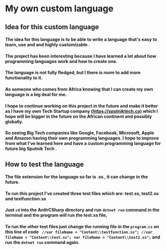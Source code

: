 # My own custom language

## Idea for this custom language
#### The idea for this language is to be able to write a language that's easy to learn, use and and highly customizable . 
#### The project has been interesting because I have learned a lot about how programming languages work and how to create one.
#### The language is not fully fledged, but I there is room to add more functionality to it.
#### As someone who comes from Africa knowing that I can create my own language is a big deal for me.
#### I hope to continue working on this project in the future and make it better as I have my own Tech Startup company (https://sputniktech.co) which I hope will be bigger in the future on the African continent and possibly globally.
#### So seeing Big Tech companies like Google, Facebook, Microsoft, Apple and Amazon having their own programming languages. I hope to improve from what I've learned here and have a custom programming language for future big Sputnik Tech .

## How to test the language
#### The file extension for the language so far is .ss , it can change in the future.
#### To run this project I've created three test files which are: test.ss, test2.ss and testfunction.ss
#### Just `cd` into the AntlrCSharp directory and run `dotnet run` command in the terminal and the program will run the test.ss file, 
#### To run the other test files just change the running file in the `program.cs` on this line of code ` //var fileName = "Content\\testfunction.ss"; //var fileName = "Content\\test.ss"; var fileName = "Content\\test2.ss";` and run the `dotnet run` command again.
